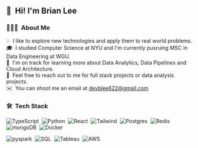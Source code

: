 ## 👋 &nbsp;Hi! I'm Brian Lee

### 👨🏻‍💻 &nbsp;About Me

💡 &nbsp;I like to explore new technologies and apply them to real world problems.\
🎓 &nbsp;I studied Computer Science at NYU and I'm currently pusruing MSC in Data Engineering at WGU.\
🌱 &nbsp;I'm on track for learning more about Data Analytics, Data Pipelines and Cloud Architecture.\
💬 &nbsp;Feel free to reach out to me for full stack projects or data analysis projects.\
✉️ &nbsp;You can shoot me an email at devblee622@gmail.com

### 🛠 &nbsp;Tech Stack

![TypeScript](https://img.shields.io/badge/-TypeScript-05122A?style=flat&logo=typescript)&nbsp;
![Python](https://img.shields.io/badge/-Python-05122A?style=flat&logo=python)&nbsp;
![React](https://img.shields.io/badge/-React-05122A?style=flat&logo=react)&nbsp;
![Tailwind](https://img.shields.io/badge/-Tailwind-05122A?style=flat&logo=tailwindCSS&logoColor=1572B6)&nbsp;
![Postgres](https://img.shields.io/badge/-Postgres-05122A?style=flat&logo=postgresql)&nbsp;
![Redis](https://img.shields.io/badge/-Redis-05122A?style=flat&logo=redis)&nbsp;
![mongoDB](https://img.shields.io/badge/-MongoDB-05122A?style=flat&logo=mongodb)&nbsp;
![Docker](https://img.shields.io/badge/-Docker-05122A?style=flat&logo=docker)&nbsp;

![pyspark](https://img.shields.io/badge/-PySpark-05122A?style=flat&logo=apache-spark&logoColor=1572B6)&nbsp;
![SQL](https://img.shields.io/badge/-SQL-05122A?style=flat&logo=SQL&logoColor=1572B6)&nbsp;
![Tableau](https://img.shields.io/badge/-Tableau-05122A?style=flat&logo=tableau)&nbsp;
![AWS](https://img.shields.io/badge/-AWS-05122A?style=flat&logo=Amazon-Web-Services)&nbsp;
